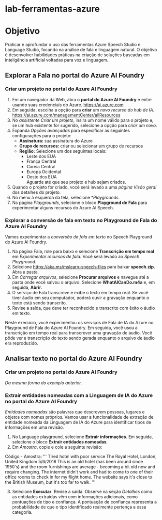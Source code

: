 # lab-ferramentas-azure

# Objetivo

Praticar e aprofundar o uso das ferramentas Azure Speech Studio e Language Studio, focando na análise de fala e linguagem natural. 
O objetivo é desenvolver habilidades práticas na criação de soluções baseadas em inteligência artificial voltadas para voz e linguagem. 

## Explorar a Fala no portal do Azure AI Foundry

### Criar um projeto no portal do Azure AI Foundry

1. Em um navegador da Web, abra o **portal do Azure AI Foundry** e entre usando suas credenciais do Azure. 
	https://ai.azure.com
2. Em seguida, escolha a opção para **criar** um *novo recurso do hub de IA*.
	https://ai.azure.com/managementCenter/allResources
4. No *assistente Criar um projeto*, insira um nome válido para o projeto e, se um hub existente for sugerido, selecione a opção para *criar um novo*.
5. Expanda *Opções avançadas* para especificar as seguintes configurações para o projeto:
   * **Assinatura:** sua assinatura do Azure
   * **Grupo de recursos:** criar ou selecionar um grupo de recursos
   * **Região:** Selecione um dos seguintes locais:
      - Leste dos EUA
      - França Central
      - Coreia Central
      - Europa Ocidental
      - Oeste dos EUA<br>
Aguarde até que seu projeto e hub sejam criados.
6. Quando o projeto for criado, você será levado a uma *página Visão geral* dos detalhes do projeto.
7. No menu à esquerda da tela, selecione **Playgrounds*.
8. Na página *Playgrounds*, selecione o bloco **Playground de Fala** para experimentar alguns recursos do Azure AI Speech.

### Explorar a conversão de fala em texto no Playground de Fala do Azure AI Foundry

Vamos experimentar a *conversão de fala em texto* no Speech Playground do Azure AI Foundry.

1. Na página Fala, role para baixo e selecione **Transcrição em tempo real** em *Experimentar recursos de fala*. Você será levado ao *Speech Playground*.
2. Selecione https://aka.ms/mslearn-speech-files para baixar **speech.zip**. Abra a pasta.
3. Em *Carregar arquivos*, selecione **Procurar arquivos** e navegue até a pasta onde você salvou o arquivo. Selecione **WhatAICanDo.m4a** e, em seguida, **Abrir**.
4. O serviço de Fala transcreve e exibe o texto em tempo real. Se você tiver áudio em seu computador, poderá ouvir a gravação enquanto o texto está sendo transcrito.
5. Revise a saída, que deve ter reconhecido e transcrito com êxito o áudio em texto.<br>
   
Neste exercício, você experimentou os serviços de Fala de IA do Azure no Playground de Fala do Azure AI Foundry. Em seguida, você usou a transcrição em tempo real para transcrever uma gravação de áudio. Você pôde ver a transcrição do texto sendo gerada enquanto o arquivo de áudio era reproduzido.

## Analisar texto no portal do Azure AI Foundry

### Criar um projeto no portal do Azure AI Foundry
*Da mesma forma do exemplo anterior.*

### Extrair entidades nomeadas com a Linguagem de IA do Azure no portal do Azure AI Foundry

*Entidades nomeadas* são palavras que descrevem pessoas, lugares e objetos com nomes próprios. Vamos usar a funcionalidade de extração de entidade nomeada da Linguagem de IA do Azure para identificar tipos de informações em uma revisão.
1. No Language playground, selecione **Extrair informações**. Em seguida, selecione o bloco **Extrair entidades nomeadas**.
2. Em *Amostra*, copie e cole a seguinte revisão:

Código - Amostra:
'''
Tired hotel with poor service
The Royal Hotel, London, United Kingdom
5/6/2018
This is an old hotel (has been around since 1950's) and the room furnishings are average - becoming a bit old now and require changing. The internet didn't work and had to come to one of their office rooms to check in for my flight home. The website says it's close to the British Museum, but it's too far to walk.
'''

3. Selecione **Executar**. Revise a saída. Observe na seção *Detalhes* como as entidades extraídas vêm com informações adicionais, como pontuações de tipo e confiança. A pontuação de confiança representa a probabilidade de que o tipo identificado realmente pertença a essa categoria.
